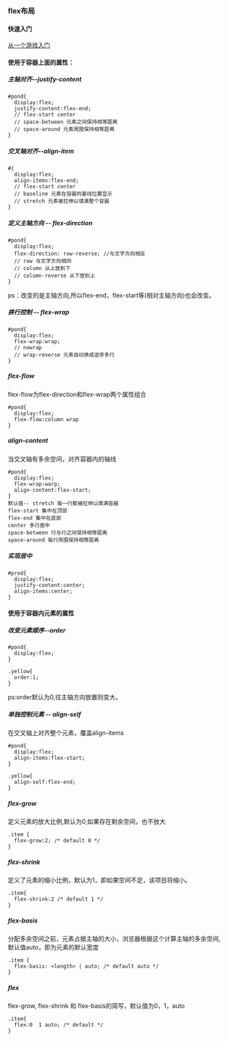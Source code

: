 ### flex布局

#### 快速入门
[从一个游戏入门](http://flexboxfroggy.com/#zh-cn)
#### 使用于容器上面的属性：

##### 主轴对齐--justify-content
```
#pond{
  display:flex;
  justify-content:flex-end;  
  // flex-start center 
  // space-between 元素之间保持相等距离
  // space-around 元素周围保持相等距离
}
```

##### 交叉轴对齐--align-item
```
#{
  display:flex;
  align-items:flex-end;
  // flex-start center 
  // baseline 元素在容器的基线位置显示
  // stretch 元素被拉伸以填满整个容器
}
```

##### 定义主轴方向 -- flex-direction
```
#pond{
  display:flex;
  flex-direction: row-reverse; //与文字方向相反
  // row 与文字方向相同
  // column 从上放到下 
  // column-reverse 从下放到上
}
```
ps：改变的是主轴方向,所以flex-end，flex-start等(相对主轴方向)也会改变。

##### 换行控制 -- flex-wrap
```
#pond{
  display:flex;
  flex-wrap:wrap;
  // nowrap 
  // wrap-reverse 元素自动换成逆序多行 
}
```

##### flex-flow
flex-flow为flex-direction和flex-wrap两个属性组合
```
#pond{
  display:flex;
  flex-flow:column wrap
}
```

##### align-content
当交叉轴有多余空间，对齐容器内的轴线
```
#pond{
  display:flex;
  flex-wrap:warp;
  align-content:flex-start;
}
默认值-- stretch 每一行都被拉伸以填满容器
flex-start 集中在顶部
flex-end 集中在底部
center 多行居中
space-between 行与行之间保持相等距离
space-around 每行周围保持相等距离
```

##### 实现居中
```
#prod{
  display:flex;
  justify-content:center;
  align-items:center;
}
```

#### 使用于容器内元素的属性
##### 改变元素顺序--order
```
#pond{
  display:flex;
}

.yellow{
  order:1;
}
```
ps:order默认为0,往主轴方向放置则变大。

##### 单独控制元素 -- align-self
在交叉轴上对齐整个元素，覆盖align-items
```
#pond{
  display:flex;
  align-items:flex-start;
}

.yellow{
  align-self:flex-end;
}
```

##### flex-grow
定义元素的放大比例,默认为0,如果存在剩余空间，也不放大
```
.item {
  flex-grow:2; /* default 0 */
}
```
##### flex-shrink
定义了元素的缩小比例，默认为1，即如果空间不足，该项目将缩小。
```
.item{
  flex-shrink:2 /* default 1 */
}
```

##### flex-basis
分配多余空间之前，元素占据主轴的大小，浏览器根据这个计算主轴的多余空间,默认值auto，即为元素的默认宽度
```
.item {
  flex-basis: <length> | auto; /* default auto */
}
```
##### flex
flex-grow, flex-shrink 和 flex-basis的简写，默认值为0，1，auto
```
.item{
  flex:0  1 auto; /* default */
}
```


